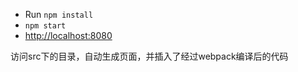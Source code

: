 
- Run `npm install`
- `npm start`
- [http://localhost:8080](http://localhost:8080)

访问src下的目录，自动生成页面，并插入了经过webpack编译后的代码
